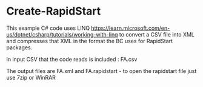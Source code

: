 # Create-RapidStart

This example C# code uses LINQ https://learn.microsoft.com/en-us/dotnet/csharp/tutorials/working-with-linq to convert a CSV file into XML and compresses that XML in the format the BC uses for RapidStart packages.

In input CSV that the code reads is included : FA.csv

The output files are FA.xml and FA.rapidstart - to open the rapidstart file just use 7zip or WinRAR

